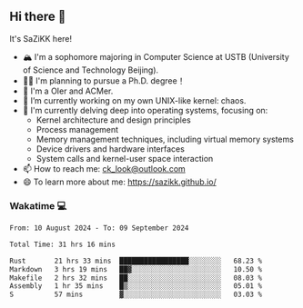 ## Hi there 👋

It's SaZiKK here!

- 🏔️ I'm a sophomore majoring in Computer Science  at USTB (University of Science and Technology Beijing).
- 🧑‍🎓 I'm planning to pursue a Ph.D. degree！
- 🚀 I'm a OIer and ACMer.
- 🔭 I’m currently working on my own UNIX-like kernel: chaos.
- 🌱 I'm currently delving deep into operating systems, focusing on:
  - Kernel architecture and design principles
  - Process management
  - Memory management techniques, including virtual memory systems
  - Device drivers and hardware interfaces
  - System calls and kernel-user space interaction
- 📫 How to reach me: ck_look@outlook.com
- 😄 To learn more about me: https://sazikk.github.io/

  
<!--
**SaZiKK/SaZiKK** is a ✨ _special_ ✨ repository because its `README.md` (this file) appears on your GitHub profile.

Here are some ideas to get you started:

- 🔭 I’m currently working on ...
- 🌱 I’m currently learning ...
- 👯 I’m looking to collaborate on ...
- 🤔 I’m looking for help with ...
- 💬 Ask me about ...
- 📫 How to reach me: ...
- 😄 Pronouns: ...
- ⚡ Fun fact: ...
-->

### Wakatime 💻

<!--START_SECTION:waka-->

```txt
From: 10 August 2024 - To: 09 September 2024

Total Time: 31 hrs 16 mins

Rust       21 hrs 33 mins  █████████████████░░░░░░░░   68.23 %
Markdown   3 hrs 19 mins   ██▓░░░░░░░░░░░░░░░░░░░░░░   10.50 %
Makefile   2 hrs 32 mins   ██░░░░░░░░░░░░░░░░░░░░░░░   08.03 %
Assembly   1 hr 35 mins    █▒░░░░░░░░░░░░░░░░░░░░░░░   05.01 %
S          57 mins         ▓░░░░░░░░░░░░░░░░░░░░░░░░   03.03 %
```

<!--END_SECTION:waka-->
